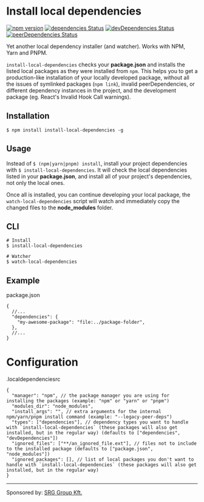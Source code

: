# Install local dependencies

[![npm version](https://badge.fury.io/js/install-local-dependencies.svg)](http://badge.fury.io/js/install-local-dependencies)
[![dependencies Status](https://david-dm.org/body-builder/install-local-dependencies/status.svg)](https://david-dm.org/body-builder/install-local-dependencies)
[![devDependencies Status](https://david-dm.org/body-builder/install-local-dependencies/dev-status.svg)](https://david-dm.org/body-builder/install-local-dependencies?type=dev)
[![peerDependencies Status](https://david-dm.org/body-builder/install-local-dependencies/peer-status.svg)](https://david-dm.org/body-builder/install-local-dependencies?type=peer)

Yet another local dependency installer (and watcher). Works with NPM, Yarn and PNPM.

`install-local-dependencies` checks your **package.json** and installs the listed local packages as they were installed from `npm`. This helps you to get a production-like installation of your locally developed package, without all the issues of symlinked packages (`npm link`), invalid peerDependencies, or different dependency instances in the project, and the development package (eg. React's Invalid Hook Call warnings).

## Installation

`$ npm install install-local-dependencies -g`

## Usage

Instead of `$ (npm|yarn|pnpm) install`, install your project dependencies with `$ install-local-dependencies`. It will check the local dependencies listed in your **package.json**, and install all of your project's dependencies, not only the local ones.

Once all is installed, you can continue developing your local package, the `watch-local-dependencies` script will watch and immediately copy the changed files to the **node_modules** folder.

## CLI

```shell
# Install
$ install-local-dependencies

# Watcher
$ watch-local-dependencies
```

## Example

package.json
```json5
{
  //...
  "dependencies": {
    "my-awesome-package": "file:../package-folder",
  },
  //...
}
```

# Configuration
.localdependenciesrc
```json5
{
  "manager": "npm", // the package manager you are using for installing the packages (example: "npm" or "yarn" or "pnpm")
  "modules_dir": "node_modules", 
  "install_args": "", // extra arguments for the internal npm/yarn/pnpm install command (example: "--legacy-peer-deps")
  "types": ["dependencies"], // dependency types you want to handle with `install-local-dependencies` (these packages will also get installed, but in the regular way) (defaults to ["dependencies", "devDependencies"])
  "ignored_files": ["**/an_ignored_file.ext"], // files not to include to the installed package (defaults to ["package.json", "node_modules"])
  "ignored_packages": [], // list of local packages you don't want to handle with `install-local-dependencies` (these packages will also get installed, but in the regular way)
}
```

----

Sponsored by: [SRG Group Kft.](https://srg.hu?en)

